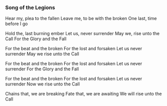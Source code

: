 ### Song of the Legions
Hear my, plea to the fallen
Leave me, to be with the broken
One last, time before I go

Hold the, last burning ember
Let us, never surrender
May we, rise unto the Call
For the Glory and the Fall

For the beat and the broken 
For the lost and forsaken
Let us never surrender
May we rise unto the Call

For the beat and the broken
For the lost and forsaken
Let us never surrender
For the Glory and the Fall

For the beat and the broken
For the lost and forsaken
Let us never surrender
Now we rise unto the Call

Chains that, we are breaking
Fate that, we are awaiting
We will rise unto the Call
